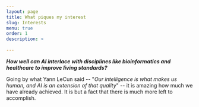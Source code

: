 ```yaml
---
layout: page
title: What piques my interest
slug: Interests
menu: true
order: 1
description: >
   
---
```

  **_How well can AI interlace with disciplines like bioinformatics and healthcare to improve living standards?_**

Going by what Yann LeCun said -- "*Our intelligence is what makes us human, and AI is an extension of that quality*" -- it is amazing how much we have already achieved. It is but a fact that there is much more left to accomplish.



